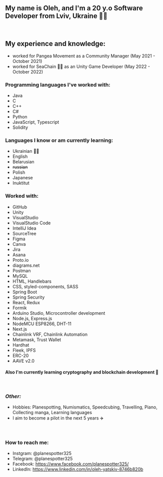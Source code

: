 ## My name is Oleh, and I'm a 20 y.o Software Developer from Lviv, Ukraine 💙💛
<br/>

 ## My experience and knowledge: 
 * worked for Pangea Movement as a Community Manager (May 2021 - October 2021)
 * worked for SeaChain 🐳🔗 as an Unity Game Developer (May 2022 - October 2022)
### Programming languages I've worked with: 
  * Java
  * C
  * C++
  * C#
  * Python
  * JavaScript, Typescript
  * Solidity
### Languages I know or am currently learning:
  * Ukrainian 💙💛
  * English
  * Belarusian
  * ~~russian~~
  * Polish
  * Japanese
  * Inuktitut
### Worked with: 
  * GitHub
  * Unity
  * VisualStudio
  * VisualStudio Code
  * IntelliJ Idea
  * SourceTree 
  * Figma
  * Canva
  * Jira
  * Asana
  * Proto.io
  * diagrams.net
  * Postman
  * MySQL
  * HTML, Handlebars
  * CSS, styled-components, SASS
  * Spring Boot
  * Spring Security
  * React, Redux
  * Formik
  * Arduino Studio, Microcontroller development
  * Node.js, Express.js
  * NodeMCU ESP8266, DHT-11
  * Next.js
  * Chainlink VRF, Chainlink Automation
  * Metamask, Trust Wallet
  * Hardhat
  * Fleek, IPFS
  * ERC-20
  * AAVE v2.0
#### Also I'm currently learning cryptography and blockchain development 🔗
<br/>

### *Other:*
- Hobbies: Planespotting, Numismatics, Speedcubing, Travelling, Piano, Collecting manga, Learning languages
- I aim to become a pilot in the next 5 years ✈️
<br/>

### **How to reach me:**
- Instgram: @planespotter325
- Telegram: @planespotter325
- Facebook: https://www.facebook.com/planespotter325/
- LinkedIn: https://www.linkedin.com/in/oleh-yatskiv-8746b820b
